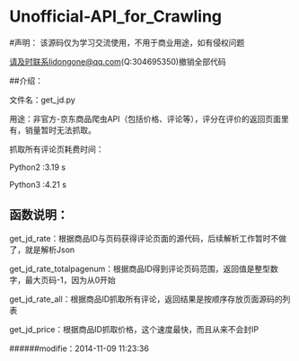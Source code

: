 Unofficial-API_for_Crawling
===========================
#声明：
该源码仅为学习交流使用，不用于商业用途，如有侵权问题

请及时联系lidongone@qq.com(Q:304695350)撤销全部代码

##介绍：

文件名：get_jd.py

用途：非官方-京东商品爬虫API（包括价格、评论等），评分在评价的返回页面里有，销量暂时无法抓取。

抓取所有评论页耗费时间：

Python2 :3.19 s

Python3 :4.21 s

## 函数说明：
get_jd_rate：根据商品ID与页码获得评论页面的源代码，后续解析工作暂时不做了，就是解析Json

get_jd_rate_totalpagenum：根据商品ID得到评论页码范围，返回值是整型数字，最大页码-1，因为从0开始

get_jd_rate_all：根据商品ID抓取所有评论，返回结果是按顺序存放页面源码的列表

get_jd_price：根据商品ID抓取价格，这个速度最快，而且从来不会封IP

######modifie：2014-11-09 11:23:36
